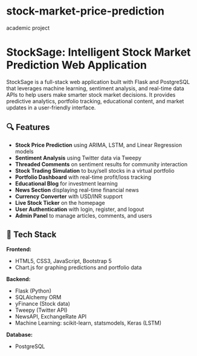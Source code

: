 # stock-market-price-prediction
academic project
# StockSage: Intelligent Stock Market Prediction Web Application

StockSage is a full-stack web application built with Flask and PostgreSQL that leverages machine learning, sentiment analysis, and real-time data APIs to help users make smarter stock market decisions. It provides predictive analytics, portfolio tracking, educational content, and market updates in a user-friendly interface.

## 🔍 Features

- **Stock Price Prediction** using ARIMA, LSTM, and Linear Regression models
- **Sentiment Analysis** using Twitter data via Tweepy
- **Threaded Comments** on sentiment results for community interaction
- **Stock Trading Simulation** to buy/sell stocks in a virtual portfolio
- **Portfolio Dashboard** with real-time profit/loss tracking
- **Educational Blog** for investment learning
- **News Section** displaying real-time financial news
- **Currency Converter** with USD/INR support
- **Live Stock Ticker** on the homepage
- **User Authentication** with login, register, and logout
- **Admin Panel** to manage articles, comments, and users

## 🧠 Tech Stack

**Frontend:**
- HTML5, CSS3, JavaScript, Bootstrap 5
- Chart.js for graphing predictions and portfolio data

**Backend:**
- Flask (Python)
- SQLAlchemy ORM
- yFinance (Stock data)
- Tweepy (Twitter API)
- NewsAPI, ExchangeRate API
- Machine Learning: scikit-learn, statsmodels, Keras (LSTM)

**Database:**
- PostgreSQL


